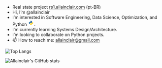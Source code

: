 - Real state project [rs1.allainclair.com](http://rs1.allainclair.com) (pt-BR)
- Hi, I’m @allainclair
- I’m interested in Software Engineering, Data Science, Optimization, and Python <code><img height="20" src="https://raw.githubusercontent.com/github/explore/80688e429a7d4ef2fca1e82350fe8e3517d3494d/topics/python/python.png"></code>.
- I’m currently learning Systems Design/Architecture.
- I’m looking to collaborate on Python projects.
- 📫 How to reach me: allainclair@gmail.com

![Top Langs](https://github-readme-stats.vercel.app/api/top-langs/?username=allainclair&layout=compact&theme=tokyonight)

![Allainclair's GitHub stats](https://github-readme-stats.vercel.app/api?username=allainclair&show_icons=true&theme=tokyonight)

<!---
allainclair/allainclair is a ✨ special ✨ repository because its `README.md` (this file) appears on your GitHub profile.
You can click the Preview link to take a look at your changes.
--->
